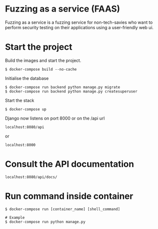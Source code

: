 # Fuzzing as a service (FAAS)

Fuzzing as a service is a fuzzing service for non-tech-savies who want to perform
security testing on their applications using a user-friendly web ui.


# Start the project

Build the images and start the project.

```
$ docker-compose build --no-cache
```

Initialise the database

```
$ docker-compose run backend python manage.py migrate
$ docker-compose run backend python manage.py createsuperuser
```

Start the stack

```
$ docker-compose up
```

Django now listens on port 8000 or on the /api url

```
localhost:8080/api
```
or
```
localhost:8000
```

# Consult the API documentation
```
localhost:8080/api/docs/
```

# Run command inside container

```
$ docker-compose run [container_name] [shell_command]

# Example
$ docker-compose run python manage.py
```




